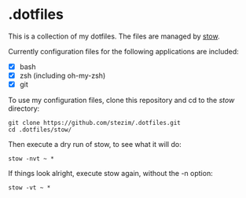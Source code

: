 # .dotfiles
This is a collection of my dotfiles. The files are managed by [stow](https://www.gnu.org/software/stow/).

Currently configuration files for the following applications are included:
- [x] bash
- [x] zsh (including oh-my-zsh)
- [x] git

To use my configuration files, clone this repository and cd to the *stow* directory:

`git clone https://github.com/stezim/.dotfiles.git` \
`cd .dotfiles/stow/`

Then execute a dry run of stow, to see what it will do:

`stow -nvt ~ *`

If things look alright, execute stow again, without the -n option:

`stow -vt ~ *`
